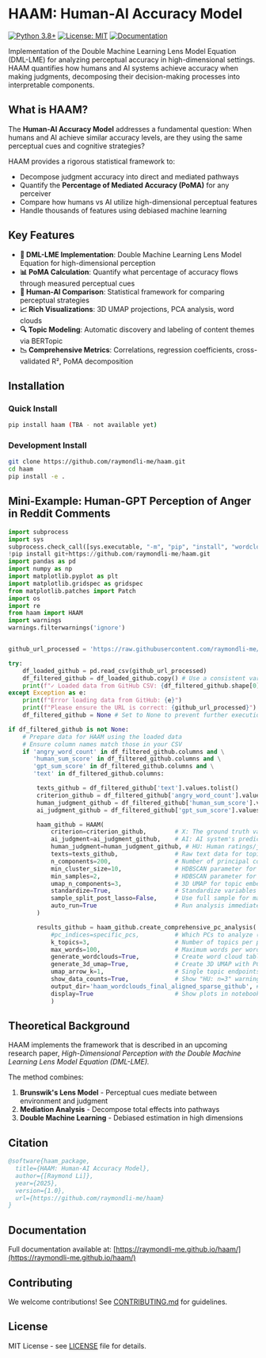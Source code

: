 # HAAM: Human-AI Accuracy Model

[![Python 3.8+](https://img.shields.io/badge/python-3.8+-blue.svg)](https://www.python.org/downloads/)
[![License: MIT](https://img.shields.io/badge/License-MIT-yellow.svg)](https://opensource.org/licenses/MIT)
[![Documentation](https://img.shields.io/badge/docs-GitHub%20Pages-blue)](https://raymondli-me.github.io/haam/)

Implementation of the Double Machine Learning Lens Model Equation (DML-LME) for analyzing perceptual accuracy in high-dimensional settings. HAAM quantifies how humans and AI systems achieve accuracy when making judgments, decomposing their decision-making processes into interpretable components.

## What is HAAM?

The **Human-AI Accuracy Model** addresses a fundamental question: When humans and AI achieve similar accuracy levels, are they using the same perceptual cues and cognitive strategies? 

HAAM provides a rigorous statistical framework to:
- Decompose judgment accuracy into direct and mediated pathways
- Quantify the **Percentage of Mediated Accuracy (PoMA)** for any perceiver
- Compare how humans vs AI utilize high-dimensional perceptual features
- Handle thousands of features using debiased machine learning

## Key Features

- **🎯 DML-LME Implementation**: Double Machine Learning Lens Model Equation for high-dimensional perception
- **📊 PoMA Calculation**: Quantify what percentage of accuracy flows through measured perceptual cues
- **🧠 Human-AI Comparison**: Statistical framework for comparing perceptual strategies
- **📈 Rich Visualizations**: 3D UMAP projections, PCA analysis, word clouds
- **🔍 Topic Modeling**: Automatic discovery and labeling of content themes via BERTopic
- **📉 Comprehensive Metrics**: Correlations, regression coefficients, cross-validated R², PoMA decomposition

## Installation

### Quick Install
```bash
pip install haam (TBA - not available yet)
```

### Development Install
```bash
git clone https://github.com/raymondli-me/haam.git
cd haam
pip install -e .
```

## Mini-Example: Human-GPT Perception of Anger in Reddit Comments

```python
import subprocess
import sys
subprocess.check_call([sys.executable, "-m", "pip", "install", "wordcloud", "-q"])
!pip install git+https://github.com/raymondli-me/haam.git
import pandas as pd
import numpy as np
import matplotlib.pyplot as plt
import matplotlib.gridspec as gridspec
from matplotlib.patches import Patch
import os
import re
from haam import HAAM
import warnings
warnings.filterwarnings('ignore')


github_url_processed = 'https://raw.githubusercontent.com/raymondli-me/haam/main/data/anger_family_with_angry_word_count.csv'

try:
    df_loaded_github = pd.read_csv(github_url_processed)
    df_filtered_github = df_loaded_github.copy() # Use a consistent variable name
    print(f"✓ Loaded data from GitHub CSV: {df_filtered_github.shape[0]} rows, {df_filtered_github.shape[1]} columns")
except Exception as e:
    print(f"Error loading data from GitHub: {e}")
    print(f"Please ensure the URL is correct: {github_url_processed}")
    df_filtered_github = None # Set to None to prevent further execution if file not found

if df_filtered_github is not None:
    # Prepare data for HAAM using the loaded data
    # Ensure column names match those in your CSV
    if 'angry_word_count' in df_filtered_github.columns and \
       'human_sum_score' in df_filtered_github.columns and \
       'gpt_sum_score' in df_filtered_github.columns and \
       'text' in df_filtered_github.columns:

        texts_github = df_filtered_github['text'].values.tolist()
        criterion_github = df_filtered_github['angry_word_count'].values.astype(float)  # X: angry word count
        human_judgment_github = df_filtered_github['human_sum_score'].values.astype(float)  # HU: human ratings
        ai_judgment_github = df_filtered_github['gpt_sum_score'].values.astype(float)  # AI: GPT ratings

        haam_github = HAAM(
            criterion=criterion_github,        # X: The ground truth variable (angry word count in this case)
            ai_judgment=ai_judgment_github,    # AI: AI system's predictions/ratings
            human_judgment=human_judgment_github, # HU: Human ratings/judgments
            texts=texts_github,                # Raw text data for topic modeling
            n_components=200,                  # Number of principal components to extract
            min_cluster_size=10,               # HDBSCAN parameter for topic clustering
            min_samples=2,                     # HDBSCAN parameter for core points
            umap_n_components=3,               # 3D UMAP for topic embedding
            standardize=True,                  # Standardize variables for DML
            sample_split_post_lasso=False,     # Use full sample for max power
            auto_run=True                      # Run analysis immediately
        )

        results_github = haam_github.create_comprehensive_pc_analysis(
            #pc_indices=specific_pcs,          # Which PCs to analyze (commented = use first 15)
            k_topics=3,                        # Number of topics per pole in word clouds
            max_words=100,                     # Maximum words per word cloud
            generate_wordclouds=True,          # Create word cloud table (like your Colab script)
            generate_3d_umap=True,             # Create 3D UMAP with PC arrows
            umap_arrow_k=1,                    # Single topic endpoints for arrows (clean visualization)
            show_data_counts=True,             # Show "HU: n=3" warnings for sparse data
            output_dir='haam_wordclouds_final_aligned_sparse_github', # Output directory
            display=True                       # Show plots in notebook/colab
            )
```

## Theoretical Background

HAAM implements the framework that is described in an upcoming research paper, _High-Dimensional Perception with the Double Machine Learning Lens Model Equation (DML-LME)._ 

The method combines:
1. **Brunswik's Lens Model** - Perceptual cues mediate between environment and judgment
2. **Mediation Analysis** - Decompose total effects into pathways  
3. **Double Machine Learning** - Debiased estimation in high dimensions

## Citation

```bibtex
@software{haam_package,
  title={HAAM: Human-AI Accuracy Model},
  author={[Raymond Li]},
  year={2025},
  version={1.0},
  url={https://github.com/raymondli-me/haam}
}
```

## Documentation

Full documentation available at: [https://raymondli-me.github.io/haam/](https://raymondli-me.github.io/haam/)

## Contributing

We welcome contributions! See [CONTRIBUTING.md](CONTRIBUTING.md) for guidelines.

## License

MIT License - see [LICENSE](LICENSE) file for details.
